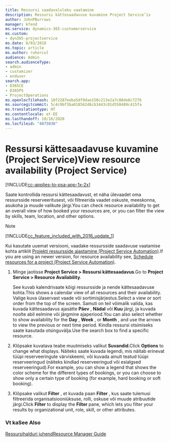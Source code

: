 ```yaml
---
title: Ressursi saadavaloleku vaatamine
description: Ressursi kättesaadavuse kuvamine Project Service’is
author: JohnPBurrows
manager: kfend
ms.service: dynamics-365-customerservice
ms.custom:
- dyn365-projectservice
ms.date: 8/03/2018
ms.topic: article
ms.author: ruhercul
audience: Admin
search.audienceType:
- admin
- customizer
- enduser
search.app:
- D365CE
- D365PS
- ProjectOperations
ms.openlocfilehash: 18f2287eeba5df9dae150c213e2a7c88de8c7276
ms.sourcegitcommit: 5c4c9bf3ba018562d6cb3443c01d550489c415fa
ms.translationtype: HT
ms.contentlocale: et-EE
ms.lasthandoff: 10/16/2020
ms.locfileid: "4075030"
---
```

# <a name="view-resource-availability-project-service"></a><span data-ttu-id="1df2b-103">Ressursi kättesaadavuse kuvamine (Project Service)</span><span class="sxs-lookup"><span data-stu-id="1df2b-103">View resource availability (Project Service)</span></span>

[!INCLUDE[cc-applies-to-psa-app-1x-2x](../includes/cc-applies-to-psa-app-1x-2x.md)]

<span data-ttu-id="1df2b-104">Saate kontrollida ressursi kättesaadavust, et näha ülevaadet oma ressursside reserveeritusest, või filtreerida vaadet oskuste, meeskonna, asukoha ja muude valikute järgi.</span><span class="sxs-lookup"><span data-stu-id="1df2b-104">You can check resource availability to get an overall view of how booked your resources are, or you can filter the view by skills, team, location, and other options.</span></span>  
  
> [!NOTE]
> [!INCLUDE[cc_feature_included_with_2016_update_1](../includes/cc-feature-included-with-2016-update-1.md)]  
> 
>  <span data-ttu-id="1df2b-105">Kui kasutate uuemat versiooni, vaadake ressursside saadavuse vaatamise kohta artiklit [Projekti ressursside ajastamine (Project Service Automation)](../psa/schedule-resources-project.md).</span><span class="sxs-lookup"><span data-stu-id="1df2b-105">If you are using an newer version, for resource availability see, [Schedule resources for a project (Project Service Automation)](../psa/schedule-resources-project.md).</span></span>  

1. <span data-ttu-id="1df2b-106">Minge jaotisse **Project Service > Ressursi kättesaadavus**.</span><span class="sxs-lookup"><span data-stu-id="1df2b-106">Go to **Project Service > Resource Availability**.</span></span>  

    <span data-ttu-id="1df2b-107">See kuvab kalendrivaate kõigi ressursside ja nende kättesaadavuse kohta.</span><span class="sxs-lookup"><span data-stu-id="1df2b-107">This shows a calendar view of all resources and their availability.</span></span> <span data-ttu-id="1df2b-108">Valige kuva ülaservast vaade või sortimisjärjestus.</span><span class="sxs-lookup"><span data-stu-id="1df2b-108">Select a view or sort order from the top of the screen.</span></span> <span data-ttu-id="1df2b-109">Samuti on teil võimalik valida, kas kuvada kättesaadavus ajasätte **Päev** , **Nädal** või **Kuu** järgi, ja kuvada noolte abil eelmine või järgmine ajaperiood.</span><span class="sxs-lookup"><span data-stu-id="1df2b-109">You can also select whether to show availability for the **Day** , **Week** , or **Month** , and use the arrows to view the previous or next time period.</span></span> <span data-ttu-id="1df2b-110">Kindla ressursi otsimiseks saate kasutada otsinguvälja.</span><span class="sxs-lookup"><span data-stu-id="1df2b-110">Use the search box to find a specific resource.</span></span>  

2. <span data-ttu-id="1df2b-111">Klõpsake kuvatava teabe muutmiseks valikut **Suvandid**.</span><span class="sxs-lookup"><span data-stu-id="1df2b-111">Click **Options** to change what displays.</span></span> <span data-ttu-id="1df2b-112">Näiteks saate kuvada legendi, mis näitab erinevat tüüpi reserveeringute värviskeemi, või kuvada ainult teatud tüüpi reserveeringud (näiteks kindlad reserveeringud või esialgsed reserveeringud).</span><span class="sxs-lookup"><span data-stu-id="1df2b-112">For example, you can show a legend that shows the color scheme for the different types of bookings, or you can choose to show only a certain type of booking (for example, hard booking or soft booking).</span></span>  

3. <span data-ttu-id="1df2b-113">Klõpsake valikut **Filter** , et kuvada paan **Filter** , kus saate tulemusi filtreerida organisatsiooniüksuse, rolli, oskuse või muude atribuutide järgi.</span><span class="sxs-lookup"><span data-stu-id="1df2b-113">Click **Filter** to display the **Filter** pane, which lets you filter your results by organizational unit, role, skill, or other attributes.</span></span>  

### <a name="see-also"></a><span data-ttu-id="1df2b-114">Vt ka</span><span class="sxs-lookup"><span data-stu-id="1df2b-114">See Also</span></span>  
 [<span data-ttu-id="1df2b-115">Ressursihalduri juhend</span><span class="sxs-lookup"><span data-stu-id="1df2b-115">Resource Manager Guide</span></span>](../psa/resource-manager-guide.md)
